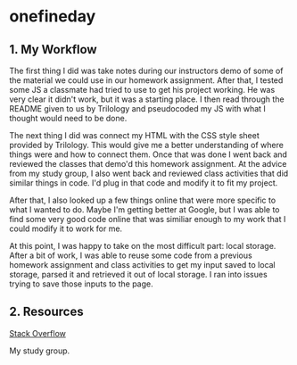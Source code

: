 # onefineday

## 1. My Workflow

The first thing I did was take notes during our instructors demo of some of the material we could use in our homework assignment. After that, I tested some JS a classmate had tried to use to get his project working. He was very clear it didn't work, but it was a starting place. I then read through the README given to us by Trilology and pseudocoded my JS with what I thought would need to be done.

The next thing I did was connect my HTML with the CSS style sheet provided by Trilology. This would give me a better understanding of where things were and how to connect them. Once that was done I went back and reviewed the classes that demo'd this homework assignment. At the advice from my study group, I also went back and reviewed class activities that did similar things in code. I'd plug in that code and modify it to fit my project.

After that, I also looked up a few things online that were more specific to what I wanted to do. Maybe I'm getting better at Google, but I was able to find some very good code online that was similiar enough to my work that I could modify it to work for me.

At this point, I was happy to take on the most difficult part: local storage. After a bit of work, I was able to reuse some code from a previous homework assignment and class activities to get my input saved to local storage, parsed it and retrieved it out of local storage. I ran into issues trying to save those inputs to the page.

## 2. Resources

[Stack Overflow](https://stackoverflow.com/questions/59995703/trying-to-change-background-color-based-off-if-the-hour-is-in-the-past-current)

My study group.
